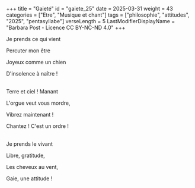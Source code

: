 +++
title = "Gaieté"
id = "gaiete_25"
date = 2025-03-31
weight = 43
categories = ["Etre", "Musique et chant"]
tags = ["philosophie", "attitudes", "2025", "pentasyllabe"]
verseLength = 5
LastModifierDisplayName = "Barbara Post - Licence CC BY-NC-ND 4.0"
+++

Je prends ce qui vient

Percuter mon être

Joyeux comme un chien

D'insolence à naître !

 \
Terre et ciel ! Manant

L'orgue veut vous mordre,

Vibrez maintenant !

Chantez ! C'est un ordre !

 \
Je prends le vivant

Libre, gratitude,

Les cheveux au vent,

Gaie, une attitude !
